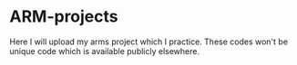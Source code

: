 # ARM-projects
Here I will upload my arms project which I practice. These codes won't be unique code which is available publicly elsewhere.
